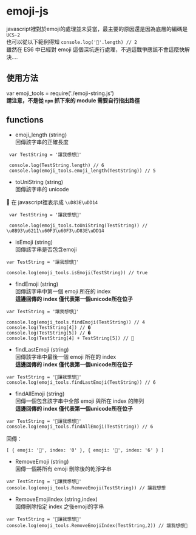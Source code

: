 # emoji-js
javascript裡對於emoji的處理並未妥當，最主要的原因還是因為底層的編碼是 `UCS-2`   
也可以從以下範例得知   `console.log('🤔'.length) // 2`   
雖然在 ES6 中已經對 emoji 這個深坑進行處理，不過這戰爭應該不會這麼快解決....

## 使用方法
var emoji_tools = require('./emoji-string.js')   
**請注意，不是從 `npm` 抓下來的 module 需要自行指出路徑**

## functions
* emoji_length (string)  
回傳該字串的正確長度
```
 var TestString = '讓我想想🤔'

 console.log(TestString.length) // 6
 console.log(emoji_tools.emoji_length(TestString)) // 5
```

* toUniString (string)  
回傳該字串的 unicode

🤔 在 javascript裡表示成 `\uD83E\uDD14`
```
 var TestString = '讓我想想🤔'

 console.log(emoji_tools.toUniString(TestString)) // \u8B93\u6211\u60F3\u60F3\uD83E\uDD14
```

* isEmoji (string)  
回傳該字串是否包含emoji
```
var TestString = '讓我想想🤔'

console.log(emoji_tools.isEmoji(TestString)) // true
```

* findEmoji (string)  
回傳該字串中第一個 emoji 所在的 index  
**這邊回傳的 index 僅代表第一個unicode所在位子**
```
var TestString = '讓我想想🤔'

console.log(emoji_tools.findEmoji(TestString)) // 4
console.log(TestString[4]) // �
console.log(TestString[5]) // �
console.log(TestString[4] + TestString[5]) // 🤔
```

* findLastEmoji (string)  
回傳該字串中最後一個 emoji 所在的 index  
**這邊回傳的 index 僅代表第一個unicode所在位子**
```
var TestString = '🤔讓我想想🤔'
console.log(emoji_tools.findLastEmoji(TestString)) // 6
```

* findAllEmoji (string)  
回傳一個包含該字串中全部 emoji 與所在 index 的陣列  
**這邊回傳的 index 僅代表第一個unicode所在位子**
```
var TestString = '🤔讓我想想🤔'
console.log(emoji_tools.findAllEmoji(TestString)) // 6
```
回傳：
```
[ { emoji: '🤔', index: '0' }, { emoji: '🤔', index: '6' } ]
```

* RemoveEmoji (string)  
回傳一個將所有 emoji 刪除後的乾淨字串
```
var TestString = '🤔讓我想想🤔'
console.log(emoji_tools.RemoveEmoji(TestString)) // 讓我想想
```

* RemoveEmojiIndex (string,index)  
回傳刪除指定 index 之後emoji的字串
```
var TestString = '🤔讓我想想🤔'
console.log(emoji_tools.RemoveEmojiIndex(TestString,2)) // 讓我想想🤔
```

